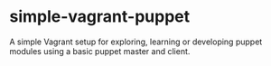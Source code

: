 simple-vagrant-puppet
=====================

A simple Vagrant setup for exploring, learning or developing puppet modules using a basic puppet master and client.
